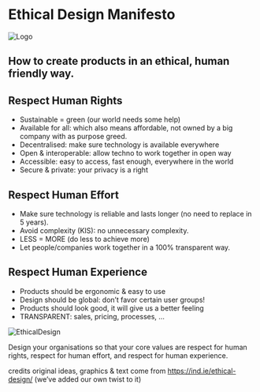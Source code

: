 # Ethical Design Manifesto

![Logo](https://github.com/threefoldfoundation/info_foundation/blob/master/docs/blog/img/10x-times-power.jpg?raw=true "Logo")

## How to create products in an ethical, human friendly way.

## Respect Human Rights

- Sustainable = green (our world needs some help)
- Available for all: which also means affordable, not owned by a big company with as purpose greed.
- Decentralised: make sure technology is available everywhere
- Open & interoperable: allow techno to work together in open way
- Accessible: easy to access, fast enough, everywhere in the world
- Secure & private: your privacy is a right

##  Respect Human Effort

- Make sure technology is reliable and lasts longer (no need to replace in 5 years).
- Avoid complexity (KIS): no unnecessary complexity.
- LESS = MORE (do less to achieve more)
- Let people/companies work together in a 100% transparent way.

## Respect Human Experience

- Products should be ergonomic & easy to use
- Design should be global: don’t favor certain user groups!
- Products should look good, it will give us a better feeling
- TRANSPARENT: sales, pricing, processes, …


![EthicalDesign](https://docs.grid.tf/dividi/values/raw/branch/master/images/ethical_design_small.png)

Design your organisations so that your core values are respect for human rights, respect for human effort, and respect for human experience.

credits
original ideas, graphics & text come from https://ind.ie/ethical-design/ (we’ve added our own twist to it)
